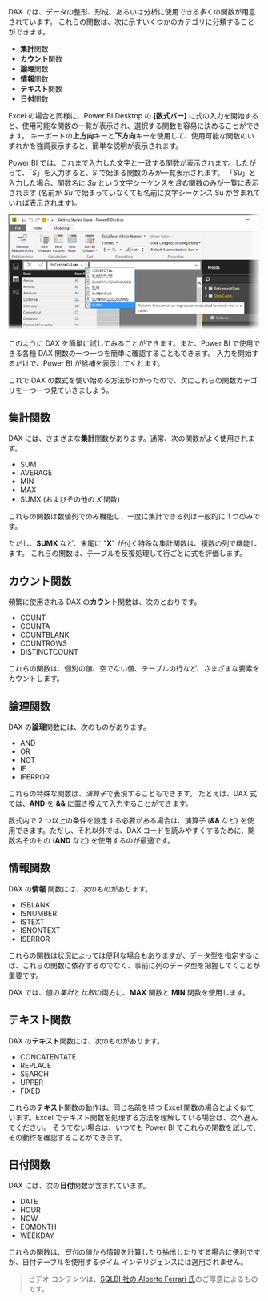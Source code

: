 DAX では、データの整形、形成、あるいは分析に使用できる多くの関数が用意されています。 これらの関数は、次に示すいくつかのカテゴリに分類することができます。

* **集計**関数
* **カウント**関数
* **論理**関数
* **情報**関数
* **テキスト**関数
* **日付**関数

Excel の場合と同様に、Power BI Desktop の **[数式バー]** に式の入力を開始すると、使用可能な関数の一覧が表示され、選択する関数を容易に決めることができます。 キーボードの**上方向**キーと**下方向**キーを使用して、使用可能な関数のいずれかを強調表示すると、簡単な説明が表示されます。

Power BI では、これまで入力した文字と一致する関数が表示されます。したがって、「*S*」を入力すると、*S* で始まる関数のみが一覧表示されます。 「*Su*」と入力した場合、関数名に *Su* という文字シーケンスを*含む*関数のみが一覧に表示されます (名前が *Su* で始まっていなくても名前に文字シーケンス Su が含まれていれば表示されます)。

![](media/7-3-dax-functions/dax-functions_1.png)

このように DAX を簡単に試してみることができます。また、Power BI で使用できる各種 DAX 関数の一つ一つを簡単に確認することもできます。 入力を開始するだけで、Power BI が候補を表示してくれます。

これで DAX の数式を使い始める方法がわかったので、次にこれらの関数カテゴリを一つ一つ見ていきましよう。

## <a name="aggregation-functions"></a>集計関数
DAX には、さまざまな**集計**関数があります。通常、次の関数がよく使用されます。

* SUM
* AVERAGE
* MIN
* MAX
* SUMX (およびその他の *X* 関数)

これらの関数は数値列でのみ機能し、一度に集計できる列は一般的に 1 つのみです。

ただし、**SUMX** など、末尾に "**X**" が付く特殊な集計関数は、複数の列で機能します。 これらの関数は、テーブルを反復処理して行ごとに式を評価します。

## <a name="counting-functions"></a>カウント関数
頻繁に使用される DAX の**カウント**関数は、次のとおりです。

* COUNT
* COUNTA
* COUNTBLANK
* COUNTROWS
* DISTINCTCOUNT

これらの関数は、個別の値、空でない値、テーブルの行など、さまざまな要素をカウントします。

## <a name="logical-functions"></a>論理関数
DAX の**論理**関数には、次のものがあります。

* AND
* OR
* NOT
* IF
* IFERROR

これらの特殊な関数は、*演算子*で表現することもできます。 たとえば、DAX 式では、**AND** を **&&** に置き換えて入力することができます。

数式内で 2 つ以上の条件を設定する必要がある場合は、演算子 (**&&** など) を使用できます。ただし、それ以外では、DAX コードを読みやすくするために、関数名そのもの (**AND** など) を使用するのが最適です。

## <a name="information-functions"></a>情報関数
DAX の**情報** 関数には、次のものがあります。

* ISBLANK
* ISNUMBER
* ISTEXT
* ISNONTEXT
* ISERROR

これらの関数は状況によっては便利な場合もありますが、データ型を指定するには、これらの関数に依存するのでなく、事前に列のデータ型を把握してくことが重要です。

DAX では、値の*集計*と*比較*の両方に、**MAX** 関数と **MIN** 関数を使用します。

## <a name="text-functions"></a>テキスト関数
DAX の**テキスト**関数には、次のものがあります。

* CONCATENTATE
* REPLACE
* SEARCH
* UPPER
* FIXED

これらの**テキスト**関数の動作は、同じ名前を持つ Excel 関数の場合とよく似ています。Excel でテキスト関数を処理する方法を理解している場合は、次へ進んでください。 そうでない場合は、いつでも Power BI でこれらの関数を試して、その動作を確認することができます。

## <a name="date-functions"></a>日付関数
DAX には、次の**日付**関数が含まれています。

* DATE
* HOUR
* NOW
* EOMONTH
* WEEKDAY

これらの関数は、*日付*の値から情報を計算したり抽出したりする場合に便利ですが、日付テーブルを使用するタイム インテリジェンスには適用されません。

> ビデオ コンテンツは、[SQLBI 社の Alberto Ferrari 氏](http://www.sqlbi.com/learning-dax)のご厚意によるものです。
> 
> 

